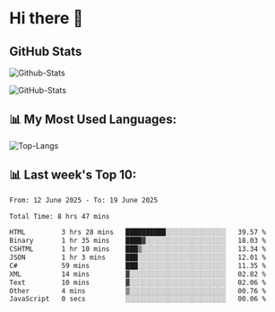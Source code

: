 # Hi there 👋

## GitHub Stats
![Github-Stats](https://github-readme-stats-sigma-five.vercel.app/api?username=ltorson&show_icons=true&theme=radical&count_private=true&show=reviews,discussions_started,discussions_answered,prs_merged,prs_merged_percentage)

![GitHub-Stats](https://github-readme-stats.vercel.app/api/wakatime?username=LeeTorson&theme=synthwave&size_weight=0.5&count_weight=0.5&title_color=36F9F6&langs_count=10&count_private=true)

## 📊 My Most Used Languages:
![Top-Langs](https://github-readme-stats-sigma-five.vercel.app/api/top-langs/?username=LTorson&layout=compact&langs_count=10)


## 📊 Last week's Top 10:
<!--START_SECTION:waka-->

```txt
From: 12 June 2025 - To: 19 June 2025

Total Time: 8 hrs 47 mins

HTML         3 hrs 28 mins   ██████████░░░░░░░░░░░░░░░   39.57 %
Binary       1 hr 35 mins    ████▓░░░░░░░░░░░░░░░░░░░░   18.03 %
CSHTML       1 hr 10 mins    ███▒░░░░░░░░░░░░░░░░░░░░░   13.34 %
JSON         1 hr 3 mins     ███░░░░░░░░░░░░░░░░░░░░░░   12.01 %
C#           59 mins         ███░░░░░░░░░░░░░░░░░░░░░░   11.35 %
XML          14 mins         ▓░░░░░░░░░░░░░░░░░░░░░░░░   02.82 %
Text         10 mins         ▓░░░░░░░░░░░░░░░░░░░░░░░░   02.06 %
Other        4 mins          ▒░░░░░░░░░░░░░░░░░░░░░░░░   00.76 %
JavaScript   0 secs          ░░░░░░░░░░░░░░░░░░░░░░░░░   00.06 %
```

<!--END_SECTION:waka-->
